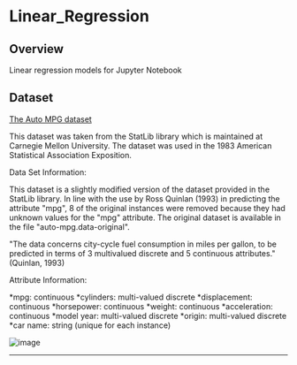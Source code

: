 # Linear_Regression



## Overview

Linear regression models for Jupyter Notebook

## Dataset 

[The Auto MPG dataset](http://archive.ics.uci.edu/ml/machine-learning-databases/auto-mpg/)

This dataset was taken from the StatLib library which is maintained at Carnegie Mellon University. The dataset was used in the 1983 American Statistical Association Exposition.

Data Set Information:

This dataset is a slightly modified version of the dataset provided in the StatLib library. In line with the use by Ross Quinlan (1993) in predicting the attribute "mpg", 8 of the original instances were removed because they had unknown values for the "mpg" attribute. The original dataset is available in the file "auto-mpg.data-original".

"The data concerns city-cycle fuel consumption in miles per gallon, to be predicted in terms of 3 multivalued discrete and 5 continuous attributes." (Quinlan, 1993)

Attribute Information:

*mpg: continuous
*cylinders: multi-valued discrete
*displacement: continuous
*horsepower: continuous
*weight: continuous
*acceleration: continuous
*model year: multi-valued discrete
*origin: multi-valued discrete
*car name: string (unique for each instance)

<img src = "https://github.com/ohtack/Linear_Regression/issues/1#issue-939513303" alt="image" >

***


